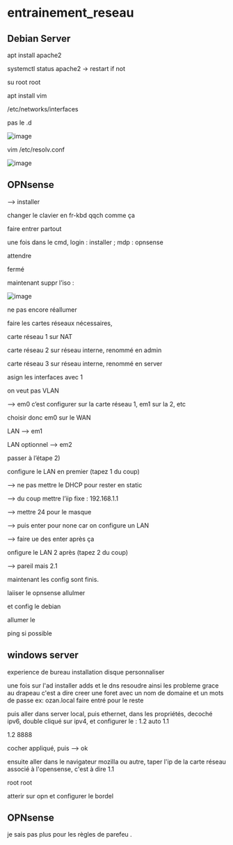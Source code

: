 # entrainement_reseau

## Debian Server

apt install apache2

systemctl status apache2 → restart if not

su root root

apt install vim

/etc/networks/interfaces

pas le .d

![image](https://user-images.githubusercontent.com/117074595/236054863-3a179158-3e3f-43b9-a378-e77cc52061a5.png)

vim /etc/resolv.conf

![image](https://user-images.githubusercontent.com/117074595/236055344-1d76be7c-8fdc-4b0e-8371-0ae9285f0207.png)

## OPNsense

—> installer

changer le clavier en fr-kbd qqch comme ça

faire entrer partout

une fois dans le cmd, login : installer ; mdp : opnsense

attendre

fermé

maintenant suppr l’iso :

![image](https://user-images.githubusercontent.com/117074595/236056375-6509e8b5-ba12-4b69-82a2-1c682e77b914.png)


ne pas encore réallumer

faire les cartes réseaux nécessaires,

carte réseau 1 sur NAT

carte réseau 2 sur réseau interne, renommé en admin

carte réseau 3 sur réseau interne, renommé en server

asign les interfaces avec 1

on veut pas VLAN

—> em0 c’est configurer sur la carte réseau 1, em1 sur la 2, etc

choisir donc em0 sur le WAN

LAN —> em1

LAN optionnel —> em2

passer à l’étape 2)

configure le LAN en premier (tapez 1 du coup)

—> ne pas mettre le DHCP pour rester en static

—> du coup mettre l’iip fixe : 192.168.1.1

—> mettre 24 pour le masque

—> puis enter pour none car on configure un LAN

—> faire ue des enter après ça

onfigure le LAN 2 après (tapez 2 du coup)

—> pareil mais 2.1

maintenant les config sont finis.

laiiser le opnsense allulmer

et config le debian

allumer le

ping si possible

## windows server

experience de bureau
installation disque personnaliser

une fois sur l'ad
installer adds et le dns
resoudre ainsi les probleme grace au drapeau
c'est a dire creer une foret avec un nom de domaine et un mots de passe ex: ozan.local
faire entré pour le reste

puis aller dans server local, puis ethernet, dans les propriétés,
decoché ipv6, double cliqué sur ipv4, et configurer le :
1.2
auto
1.1

1.2
8888

cocher appliqué, puis --> ok

ensuite aller dans le navigateur mozilla ou autre, taper l'ip de la carte réseau associé à l'opensense, c'est à dire 1.1

root root

atterir sur opn et configurer le bordel

## OPNsense

je sais pas plus pour les règles de parefeu
.
